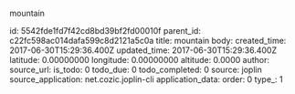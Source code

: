 mountain



id: 5542fde1fd7f42cd8bd39bf2fd00010f
parent_id: c22fc598ac014dafa599c8d2121a5c0a
title: mountain
body: 
created_time: 2017-06-30T15:29:36.400Z
updated_time: 2017-06-30T15:29:36.400Z
latitude: 0.00000000
longitude: 0.00000000
altitude: 0.0000
author: 
source_url: 
is_todo: 0
todo_due: 0
todo_completed: 0
source: joplin
source_application: net.cozic.joplin-cli
application_data: 
order: 0
type_: 1